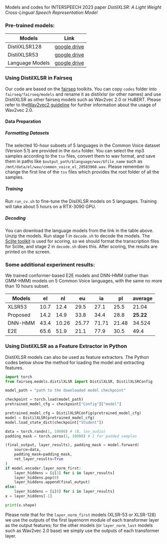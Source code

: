 Models and codes for INTERSPEECH 2023 paper *DistilXLSR: A Light Weight Cross-Lingual Speech Representation Model*


### Pre-trained models:

| Models | Link |
|--------|------|
|DistilXLSR128|[google drive](https://drive.google.com/file/d/1eJ3zamDYFb6kDuRpR9hHYYR47yyEIXmj/view?usp=sharing)| 
|DistilXLSR53|[google drive](https://drive.google.com/file/d/1AN-PGQ6GxNueuklpezYSry6nuAJwrym1/view?usp=sharing)|
|Language Models|[google drive](https://drive.google.com/file/d/16wbbz-8B1Ncd_YPR2qM2I0Pdu2gFrl3g/view?usp=sharing)|

### Using DistilXLSR in Fairseq

Our code are based on the [fairseq](https://github.com/facebookresearch/fairseq) toolkits. You can copy `codes` folder into `fairseq/fairseq/models` and rename it as distilxlsr (or other names) and use DistilXLSR as other fairseq models such as Wav2vec 2.0 or HuBERT. Please refer to the[Wav2vec2 guideline](https://github.com/facebookresearch/fairseq/tree/main/examples/wav2vec) for further information about the usage of Wav2vec 2.0. 

#### Data Preparation

##### Formatting Datasets

The selected 10-hour subsets of 5 languages in the Common Voice dataset (Version 5.1) are provided in the `data` folder.  You can select the mp3 samples according to the `tsv` files, convert them to wav format, and save them in paths like `$output_path/$language/wav/$file_name` such as `/mnt/data/el/wav/common_voice_el_20583960.wav`. Please remember to change the first line of the `tsv` files which provides the root folder of all the samples. 

##### Training

Run `run_cv.sh` to fine-tune the DisilXLSR models on 5 languages. Training will take about 5 hours on a RTX-3090 GPU. 

##### Decoding

You can download the language models from the link in the table above. Unzip the models. 
Run stage 1 in `decode.sh` to decode the models. The [Sclite toolkit](https://github.com/usnistgov/SCTK) is used for scoring, so we should format the transcription files for Sclite, and stage 2 in `decode.sh` does this. After scoring, the results are printed on the screen. 

### Some additional experiment results: 

We trained conformer-based E2E models and DNN-HMM (rather than GMM-HMM) models on 5 Common Voice languages, with the same no more than 10 hours subset. 

| Models   | el   | nl    | eu    | ia    | pl    | average |
|----------|------|-------|-------|-------|-------|---------|
| XLSR53   | 10.7 | 12.4  | 29.5  | 27.1  | 25.5  | 21.04   |
| Proposed | 14.2 | 14.9  | 33.8  | 34.4  | 28.8  | **25.22** |
| DNN-HMM  | 43.4 | 10.26 | 25.77 | 71.71 | 21.48 | 34.524  |
| E2E      | 65.6 | 51.9  | 21.1  | 77.9  | 30.5  | 49.4    |

### Using DistilXLSR as a Feature Extractor in Python

DistilXLSR models can also be used as feature extractors. The Python codes below show the method for loading the model and extracting features.

```python
import torch
from fairseq.models.distilXLSR import DistilXLSR, DistilXLSRConfig

model_path = "path to the downloaded model checkpoint"

checkpoint = torch.load(model_path)
pretrained_model_cfg = checkpoint["Config"]["model"]

pretrained_model_cfg = DistilXLSRConfig(pretrained_model_cfg)
model = DistilXLSR(pretrained_model_cfg)
model.load_state_dict(checkpoint["Student"])

data = torch.randn(1, 10000) # (B, len_audio)
padding_mask = torch.zeros(1, 10000) # 1 for padded samples

(final_output, layer_results), padding_mask = model.forward(
    source=data, 
    padding_mask=padding_mask, 
    ret_layer_results=True
)
if model.encoder.layer_norm_first:
    layer_hiddens = [i[2] for i in layer_results]
    layer_hiddens.pop(0)
    layer_hiddens.append(final_output)
else:
    layer_hiddens = [i[0] for i in layer_results]
x = layer_hiddens[-1]

print(x.shape)
```

Please note that for the `layer_norm_first` models (XLSR-53 or XLSR-128) we use the outputs of the first layernorm module of each transformer layer as the output features; for the other models (or `layer_norm_last` models such as Wav2vec 2.0 base) we simply use the outputs of each transformer layer.